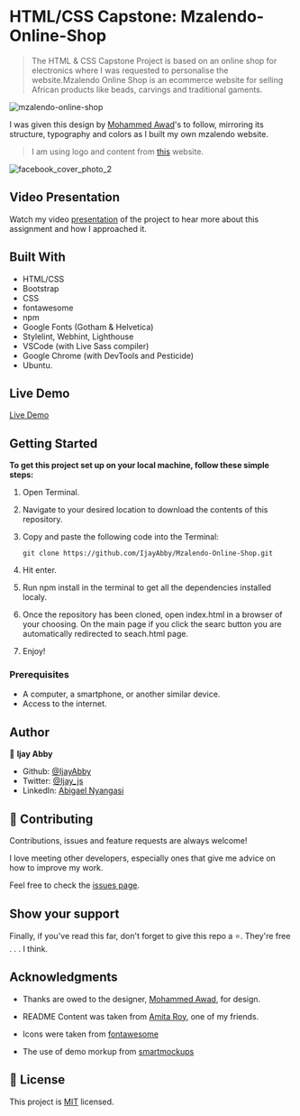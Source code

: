 # HTML/CSS Capstone: Mzalendo-Online-Shop

> The HTML & CSS Capstone Project is based on an online shop for electronics where I was requested to personalise the website.Mzalendo Online Shop is an ecommerce website for selling African products like beads, carvings and traditional gaments.
 

![mzalendo-online-shop](https://user-images.githubusercontent.com/43843720/92479535-55116280-f1ec-11ea-8e39-f2ea1f85876c.jpg)

I was given this design by [Mohammed Awad](https://www.behance.net/gallery/24796463/ZATTIX)'s to follow, mirroring its structure, typography and colors as I built my own mzalendo website.

> I am using logo and content from [this](https://hatchful.shopify.com/onboarding/pick-space) website.

![facebook_cover_photo_2](https://user-images.githubusercontent.com/43843720/92249787-4288e780-eed3-11ea-8807-d63e5d7561dc.png)


## Video Presentation

Watch my video [presentation](https://www.loom.com/share/86f3c23ed7824fa682dec0e2833945ca) of the project to hear more about this assignment and how I approached it.

## Built With

- HTML/CSS
- Bootstrap
- CSS
- fontawesome
- npm
- Google Fonts (Gotham & Helvetica)
- Stylelint, Webhint, Lighthouse
- VSCode (with Live Sass compiler)
- Google Chrome (with DevTools and Pesticide)
- Ubuntu.

## Live Demo

[Live Demo](https://raw.githack.com/IjayAbby/Mzalendo-Online-Shop/development/index.html)



## Getting Started

**To get this project set up on your local machine, follow these simple steps:**

1. Open Terminal.

2. Navigate to your desired location to download the contents of this repository.

3. Copy and paste the following code into the Terminal:


   ``` git clone https://github.com/IjayAbby/Mzalendo-Online-Shop.git ```

4. Hit enter.

5. Run npm install in the terminal to get all the dependencies installed localy.

6. Once the repository has been cloned, open index.html in a browser of your choosing. On the main page if you click the searc button you are automatically redirected to seach.html page.

7. Enjoy!


### Prerequisites

- A computer, a smartphone, or another similar device.
- Access to the internet.

## Author

👤 **Ijay Abby**

- Github: [@IjayAbby](https://github.com/IjayAbby)
- Twitter: [@Ijay_js](https://twitter.com/Ijay_js)
- LinkedIn: [Abigael Nyangasi](https://www.linkedin.com/in/ijayabby4/)

## 🤝 Contributing

Contributions, issues and feature requests are always welcome!

I love meeting other developers, especially ones that give me advice on how to improve my work.

Feel free to check the [issues page](https://github.com/IjayAbby/Mzalendo-Online-Shop/issues).

## Show your support

Finally, if you've read this far, don't forget to give this repo a ⭐️. They're free . . . I think.

## Acknowledgments

- Thanks are owed to the designer, [Mohammed Awad](https://www.behance.net/gallery/24796463/ZATTIX), for design.

- README Content was taken from [Amita Roy](https://github.com/Amita-Roy), one of my friends.

- Icons were taken from [fontawesome](https://fontawesome.com/)

- The use of demo morkup from [smartmockups](https://smartmockups.com/)



## 📝 License

This project is [MIT](lic.url) licensed.
